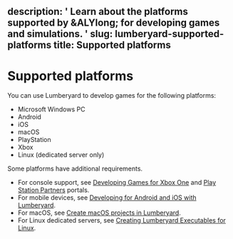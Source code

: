 description: ' Learn about the platforms supported by &ALYlong; for developing games
  and simulations. '
slug: lumberyard-supported-platforms
title: Supported platforms
---
# Supported platforms<a name="lumberyard-supported-platforms"></a>

You can use Lumberyard to develop games for the following platforms: 
+ Microsoft Windows PC
+ Android
+ iOS
+ macOS
+ Play​Station
+ X​box
+ Linux \(dedicated server only\)

Some platforms have additional requirements\.
+ For console support, see [Developing Games for X​box One](http://www.xbox.com/en-US/developers) and [Play​Station Partners](https://www.playstation.com/en-us/develop/) portals\.
+ For mobile devices, see [Developing for Android and iOS with Lumberyard](mobile-support-intro.md)\.
+ For macOS, see [Create macOS projects in Lumberyard](osx-intro.md)\.
+ For Linux dedicated servers, see [Creating Lumberyard Executables for Linux](linux-intro.md)\.